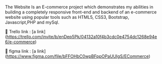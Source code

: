 The Website Is an E-commerce project which demonstrates my abilities in building a completely responsive front-end and backend of an e-commerce website using popular tools such as HTML5, CSS3, Bootstrap, Javascript,PHP and mySql.

🔗 Trello link : [a link] (https://trello.com/invite/b/enDep5Pk/04132a10f4b3cdc0e4754dc1268e94e6/e-commerce)

🔗 figma link : [a link] (https://www.figma.com/file/bFFOHbC0wpBFppOPaUUIgS/ECommerce)
